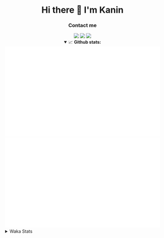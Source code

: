 <div align="center">
 <h1>Hi there 👋 I'm Kanin</h1>
 <h3>Contact me</h3>
 <a href="mailto:im@kanin.dev"><img src="https://img.shields.io/badge/gmail-%23D14836.svg?&style=for-the-badge&logo=gmail&logoColor=white"/></a>
 <a href="https://twitter.com/KaninDev"><img src="https://img.shields.io/badge/twitter-%231DA1F2.svg?&style=for-the-badge&logo=twitter&logoColor=white"/></a>
 <a href="https://www.linkedin.com/in/KaninDev"><img src="https://img.shields.io/badge/linkedin-%230077B5.svg?&style=for-the-badge&logo=linkedin&logoColor=white"/></a>
<details open>
  <summary>📈 <b>Github stats:</b></summary>
  <img src="https://github.com/Kanin/Kanin/blob/master/scripts/GitHubStats/generated/overview.svg"/>
  <img src="https://github.com/Kanin/Kanin/blob/master/scripts/GitHubStats/generated/languages.svg"/>
</details>
</div>

<details>
 <summary>Waka Stats</summary>

<!--START_SECTION:waka-->
![Code Time](http://img.shields.io/badge/Code%20Time-1%2C897%20hrs%2047%20mins-blue)

![Profile Views](http://img.shields.io/badge/Profile%20Views-1-blue)

![Lines of code](https://img.shields.io/badge/From%20Hello%20World%20I%27ve%20Written-27%20Thousand%20lines%20of%20code-blue)

**🐱 My GitHub Data** 

> 🏆 38 Contributions in the Year 2023
 > 
> 📦 97.2 kB Used in GitHub's Storage 
 > 
> 🚫 Not Opted to Hire
 > 
> 📜 18 Public Repositories 
 > 
> 🔑 10 Private Repositories  
 > 
**I'm a Night 🦉** 

```text
🌞 Morning    61 commits     ████░░░░░░░░░░░░░░░░░░░░░   16.18% 
🌆 Daytime    53 commits     ███░░░░░░░░░░░░░░░░░░░░░░   14.06% 
🌃 Evening    116 commits    ███████░░░░░░░░░░░░░░░░░░   30.77% 
🌙 Night      147 commits    █████████░░░░░░░░░░░░░░░░   38.99%

```
📅 **I'm Most Productive on Sunday** 

```text
Monday       50 commits     ███░░░░░░░░░░░░░░░░░░░░░░   13.26% 
Tuesday      30 commits     ██░░░░░░░░░░░░░░░░░░░░░░░   7.96% 
Wednesday    44 commits     ███░░░░░░░░░░░░░░░░░░░░░░   11.67% 
Thursday     52 commits     ███░░░░░░░░░░░░░░░░░░░░░░   13.79% 
Friday       30 commits     ██░░░░░░░░░░░░░░░░░░░░░░░   7.96% 
Saturday     49 commits     ███░░░░░░░░░░░░░░░░░░░░░░   13.0% 
Sunday       122 commits    ████████░░░░░░░░░░░░░░░░░   32.36%

```


📊 **This Week I Spent My Time On** 

```text
⌚︎ Time Zone: America/New_York

💬 Programming Languages: 
Python                   5 hrs 40 mins       ███████████████████████░░   95.39% 
Text                     13 mins             █░░░░░░░░░░░░░░░░░░░░░░░░   3.86% 
Log File                 1 min               ░░░░░░░░░░░░░░░░░░░░░░░░░   0.3% 
.env file                1 min               ░░░░░░░░░░░░░░░░░░░░░░░░░   0.29% 
Bash                     0 secs              ░░░░░░░░░░░░░░░░░░░░░░░░░   0.14%

🔥 Editors: 
PyCharm                  5 hrs 56 mins       █████████████████████████   100.0%

🐱‍💻 Projects: 
BB-CommunityBot          3 hrs 22 mins       ██████████████░░░░░░░░░░░   56.82% 
VoiceSphere              2 hrs 33 mins       ██████████░░░░░░░░░░░░░░░   43.18% 
Unknown Project          0 secs              ░░░░░░░░░░░░░░░░░░░░░░░░░   0.0%

💻 Operating System: 
Windows                  5 hrs 56 mins       █████████████████████████   100.0%

```

**I Mostly Code in Python** 

```text
Python                   25 repos            ██████████████████░░░░░░░   73.53% 
JavaScript               3 repos             ██░░░░░░░░░░░░░░░░░░░░░░░   8.82% 
Java                     3 repos             ██░░░░░░░░░░░░░░░░░░░░░░░   8.82% 
Kotlin                   2 repos             █░░░░░░░░░░░░░░░░░░░░░░░░   5.88% 
HTML                     1 repo              ░░░░░░░░░░░░░░░░░░░░░░░░░   2.94%

```


**Timeline**

![Chart not found](https://raw.githubusercontent.com/Kanin/Kanin/master/charts/bar_graph.png) 


 Last Updated on 03/02/2023 09:37:28 UTC
<!--END_SECTION:waka-->
</details>
